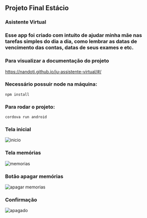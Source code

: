 ## Projeto Final Estácio

### Asistente Virtual 

### Esse app foi criado com intuito de ajudar minha mãe nas tarefas simples do dia a dia, como lembrar as datas de vencimento das contas, datas de seus exames e etc.

### Para visualizar a documentação do projeto

<https://nandoti.github.io/ju-assistente-virtual/#/>

### Necessário possuir node na máquina:

```
npm install
```
### Para rodar o projeto:
```
cordova run android
```

### Tela inicial

![inicio](https://user-images.githubusercontent.com/73204469/199310332-888787f1-b4f3-4ebb-9242-c06b37673d5e.jpg)

### Tela memórias

![memorias](https://user-images.githubusercontent.com/73204469/195915171-fcff5bda-c16d-4d4d-9c50-5f10b769a7db.jpg)

### Botão apagar memórias

![apagar memorias](https://user-images.githubusercontent.com/73204469/195915255-60e8dbfd-ee0b-446d-8857-1135c0d35493.jpg)

### Confirmação

![apagado](https://user-images.githubusercontent.com/73204469/195917197-285700a6-1582-40ef-93fd-9ae9106d1507.jpg)
